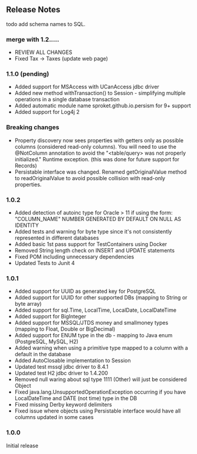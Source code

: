 ## Release Notes

todo add schema names to SQL.

### merge with 1.2.....
* REVIEW ALL CHANGES
* Fixed Tax -> Taxes (update web page)

### 1.1.0 (pending)

* Added support for MSAccess with UCanAccess jdbc driver
* Added new method withTransaction() to Session - simplifying multiple operations in a single database transaction 
* Added automatic module name sproket.github.io.persism for 9+ support
* Added support for Log4j 2

### Breaking changes

* Property discovery now sees properties with getters only as possible columns (considered read-only columns). You will need to use the @NotColumn annotation to avoid the "<table/query> was not properly initialized." Runtime exception. (this was done for future support for Records)
* Persistable interface was changed. Renamed getOriginalValue method to readOriginalValue to avoid possible collision with read-only properties. 


### 1.0.2

* Added detection of autoinc type for Oracle > 11 if using the form: "COLUMN_NAME" NUMBER GENERATED BY DEFAULT ON NULL AS IDENTITY
* Added tests and warning for byte type since it's not consistently represented in different databases
* Added basic 1st pass support for TestContainers using Docker
* Removed String length check on INSERT and UPDATE statements
* Fixed POM including unnecessary dependencies
* Updated Tests to Junit 4

### 1.0.1

* Added support for UUID as generated key for PostgreSQL
* Added support for UUID for other supported DBs (mapping to String or byte array)
* Added support for sql.Time, LocalTime, LocalDate, LocalDateTime
* Added support for BigInteger
* Added support for MSSQL/JTDS money and smallmoney types (mapping to Float, Double or BigDecimal)
* Added support for ENUM type in the db - mapping to Java enum (PostgreSQL, MySQL, H2)
* Added warning when using a primitive type mapped to a column with a default in the database
* Added AutoClosable implementation to Session
* Updated test mssql jdbc driver to 8.4.1
* Updated test H2 jdbc driver to 1.4.200
* Removed null waring about sql type 1111 (Other) will just be considered Object
* Fixed java.lang.UnsupportedOperationException occurring if you have LocalDateTime and DATE (not time) type in the DB
* Fixed missing Derby keyword delimiters
* Fixed issue where objects using Persistable interface would have all columns updated in some cases


### 1.0.0 

Initial release






